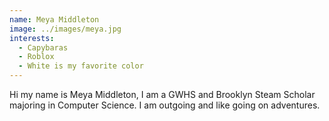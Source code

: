 ```yaml
---
name: Meya Middleton
image: ../images/meya.jpg
interests: 
  - Capybaras
  - Roblox
  - White is my favorite color
---
```




Hi my name is Meya Middleton, I am a GWHS and Brooklyn Steam Scholar majoring in Computer Science. I am outgoing and like going on adventures.